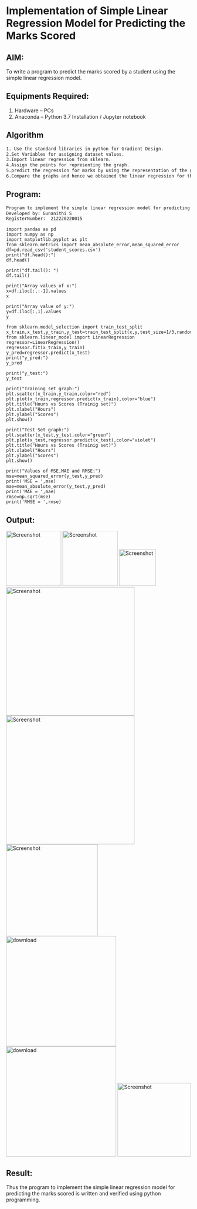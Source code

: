 # Implementation of Simple Linear Regression Model for Predicting the Marks Scored

## AIM:
To write a program to predict the marks scored by a student using the simple linear regression model.

## Equipments Required:
1. Hardware – PCs
2. Anaconda – Python 3.7 Installation / Jupyter notebook

## Algorithm
```txt
1. Use the standard libraries in python for Gradient Design.
2.Set Variables for assigning dataset values.
3.Import linear regression from sklearn.
4.Assign the points for representing the graph.
5.predict the regression for marks by using the representation of the graph.
6.Compare the graphs and hence we obtained the linear regression for the given data.
```

## Program:
```txt
Program to implement the simple linear regression model for predicting the marks scored.
Developed by: Gunanithi S
RegisterNumber:  212220220015
```
```python3
import pandas as pd
import numpy as np
import matplotlib.pyplot as plt
from sklearn.metrics import mean_absolute_error,mean_squared_error
df=pd.read_csv('student_scores.csv')
print("df.head():")
df.head()
```
```python3
print("df.tail(): ")
df.tail()
```
```python3
print("Array values of x:")
x=df.iloc[:,:-1].values
x
```
```python3
print("Array value of y:")
y=df.iloc[:,1].values
y
```
```python3
from sklearn.model_selection import train_test_split
x_train,x_test,y_train,y_test=train_test_split(x,y,test_size=1/3,random_state=0)
from sklearn.linear_model import LinearRegression
regressor=LinearRegression()
regressor.fit(x_train,y_train)
y_pred=regressor.predict(x_test)
print("y_pred:")
y_pred
```
```python3
print("y_test:")
y_test
```
```python3
print("Training set graph:")
plt.scatter(x_train,y_train,color="red")
plt.plot(x_train,regressor.predict(x_train),color="blue")
plt.title("Hours vs Scores (Trainig set)")
plt.xlabel("Hours")
plt.ylabel("Scores")
plt.show()
```
```python3
print("Test Set graph:")
plt.scatter(x_test,y_test,color="green")
plt.plot(x_test,regressor.predict(x_test),color="violet")
plt.title("Hours vs Scores (Trainig set)")
plt.xlabel("Hours")
plt.ylabel("Scores")
plt.show()
```
```python3
print("Values of MSE,MAE and RMSE:")
mse=mean_squared_error(y_test,y_pred)
print('MSE = ',mse)
mae=mean_absolute_error(y_test,y_pred)
print('MAE = ',mae)
rmse=np.sqrt(mse)
print('RMSE = ',rmse)
```

## Output:
<img src="https://user-images.githubusercontent.com/89703145/230582188-c6a2f7bf-917d-4be7-ad89-8fceedf3d49f.png" alt="Screenshot" width="150">

<img src="https://user-images.githubusercontent.com/89703145/230582256-3efe098d-0677-40b4-8016-6957e64a7b98.png" alt="Screenshot" width="150">

<img src="https://user-images.githubusercontent.com/89703145/230582341-d5ff152e-ead0-4666-ad7e-3c396f4e14b1.png" alt="Screenshot" width="100">

<img src="https://user-images.githubusercontent.com/89703145/230582387-8f68b337-25ea-4a43-9f8b-393ac0aa8d2d.png" alt="Screenshot" width="350">

<img src="https://user-images.githubusercontent.com/89703145/230582524-4ef9aeac-7431-4836-a4c6-8540fec1d03d.png" alt="Screenshot" width="350">

<img src="https://user-images.githubusercontent.com/89703145/230582618-44caf05f-1fac-4162-ae76-6cfd4a2a5a18.png" alt="Screenshot" width="250">

<img src="https://user-images.githubusercontent.com/89703145/230582838-f84c1bea-41b6-4c54-88bf-bf878023aa65.png" alt="download" width="300">

<img src="https://user-images.githubusercontent.com/89703145/230583320-84b3a988-a906-42ed-93b1-4d71bbf35eb2.png" alt="download" width="300">

<img src="https://user-images.githubusercontent.com/89703145/230584088-76791c2a-b013-473d-bafe-026164e9f2de.png" alt="Screenshot" width="200">


## Result:
Thus the program to implement the simple linear regression model for predicting the marks scored is written and verified using python programming.


